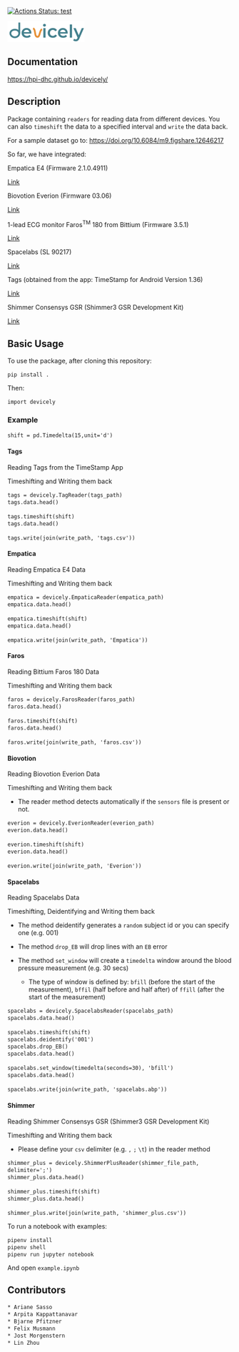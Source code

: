 [![Actions Status: test](https://github.com/hpi-dhc/devicely/workflows/test/badge.svg)](https://github.com/hpi-dhc/devicely/actions/workflows/test.yml)

![Devicely Logo](/imgs/logo/devicely-logo.png)

## Documentation

https://hpi-dhc.github.io/devicely/

## Description

Package containing `readers` for reading data from different devices.
You can also `timeshift` the data to a specified interval and `write` the data back.

For a sample dataset go to: https://doi.org/10.6084/m9.figshare.12646217

So far, we have integrated:

Empatica E4 (Firmware 2.1.0.4911)

[Link](https://e4.empatica.com/e4-wristband)

Biovotion Everion (Firmware 03.06)

[Link](https://www.biovotion.com/everion/)

1-lead ECG monitor Faros<sup>TM</sup> 180 from Bittium (Firmware 3.5.1)

[Link](https://shop.bittium.com/product/36/bittium-faros-180-solution-pack)

Spacelabs (SL 90217)

[Link](https://www.spacelabshealthcare.com/products/diagnostic-cardiology/abp-monitoring/90217a/)

Tags (obtained from the app: TimeStamp for Android Version 1.36)

[Link](https://play.google.com/store/apps/details?id=gj.timestamp&hl=en)

Shimmer Consensys GSR (Shimmer3 GSR Development Kit)

[Link](https://www.shimmersensing.com/products/gsr-optical-pulse-development-kit#specifications-tab)

## Basic Usage

To use the package, after cloning this repository:

```
pip install .
```

Then:
```
import devicely
```

### Example

```
shift = pd.Timedelta(15,unit='d')
```

#### **Tags**
Reading Tags from the TimeStamp App

Timeshifting and Writing them back
```
tags = devicely.TagReader(tags_path)
tags.data.head()

tags.timeshift(shift)
tags.data.head()

tags.write(join(write_path, 'tags.csv'))
```

#### **Empatica**
Reading Empatica E4 Data

Timeshifting and Writing them back
```
empatica = devicely.EmpaticaReader(empatica_path)
empatica.data.head()

empatica.timeshift(shift)
empatica.data.head()

empatica.write(join(write_path, 'Empatica'))
```

#### **Faros**
Reading Bittium Faros 180 Data

Timeshifting and Writing them back
```
faros = devicely.FarosReader(faros_path)
faros.data.head()

faros.timeshift(shift)
faros.data.head()

faros.write(join(write_path, 'faros.csv'))
```

#### **Biovotion**
Reading Biovotion Everion Data

Timeshifting and Writing them back

* The reader method detects automatically if the `sensors` file is present or not.
```
everion = devicely.EverionReader(everion_path)
everion.data.head()

everion.timeshift(shift)
everion.data.head()

everion.write(join(write_path, 'Everion'))
```

#### **Spacelabs**
Reading Spacelabs Data

Timeshifting, Deidentifying and Writing them back

* The method deidentify generates a `random` subject id or you can specify one (e.g. 001)

* The method `drop_EB` will drop lines with an `EB` error

* The method `set_window` will create a `timedelta` window around the blood pressure measurement (e.g. 30 secs)

    * The type of window is defined by: `bfill` (before the start of the measurement),
`bffil` (half before and half after) of `ffill` (after the start of the measurement)
```
spacelabs = devicely.SpacelabsReader(spacelabs_path)
spacelabs.data.head()

spacelabs.timeshift(shift)
spacelabs.deidentify('001')
spacelabs.drop_EB()
spacelabs.data.head()

spacelabs.set_window(timedelta(seconds=30), 'bfill')
spacelabs.data.head()

spacelabs.write(join(write_path, 'spacelabs.abp'))
```

#### **Shimmer**
Reading Shimmer Consensys GSR (Shimmer3 GSR Development Kit)

Timeshifting and Writing them back

* Please define your `csv` delimiter (e.g. `,` `;` `\t`) in the reader method
```
shimmer_plus = devicely.ShimmerPlusReader(shimmer_file_path, delimiter=';')
shimmer_plus.data.head()

shimmer_plus.timeshift(shift)
shimmer_plus.data.head()

shimmer_plus.write(join(write_path, 'shimmer_plus.csv'))
```


To run a notebook with examples:
```
pipenv install
pipenv shell
pipenv run jupyter notebook
```

And open `example.ipynb`


## Contributors

```
* Ariane Sasso
* Arpita Kappattanavar
* Bjarne Pfitzner
* Felix Musmann
* Jost Morgenstern
* Lin Zhou
```
